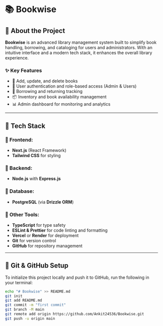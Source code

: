 # 📚 Bookwise

## 🧾 About the Project

**Bookwise** is an advanced library management system built to simplify book handling, borrowing, and cataloging for users and administrators. With an intuitive interface and a modern tech stack, it enhances the overall library experience.

### ✨ Key Features
- 📖 Add, update, and delete books
- 👤 User authentication and role-based access (Admin & Users)
- 📅 Borrowing and returning tracking
- 📦 Inventory and book availability management
- 📊 Admin dashboard for monitoring and analytics

---

## 🧰 Tech Stack

### 🔹 Frontend:
- **Next.js** (React Framework)
- **Tailwind CSS** for styling

### 🔹 Backend:
- **Node.js** with **Express.js**

### 🔹 Database:
- **PostgreSQL** (via **Drizzle ORM**)

### 🔹 Other Tools:
- **TypeScript** for type safety
- **ESLint & Prettier** for code linting and formatting
- **Vercel** or **Render** for deployment
- **Git** for version control
- **GitHub** for repository management

---

## 🚀 Git & GitHub Setup

To initialize this project locally and push it to GitHub, run the following in your terminal:

```bash
echo "# Bookwise" >> README.md
git init
git add README.md
git commit -m "first commit"
git branch -M main
git remote add origin https://github.com/Ankit24536/Bookwise.git
git push -u origin main
